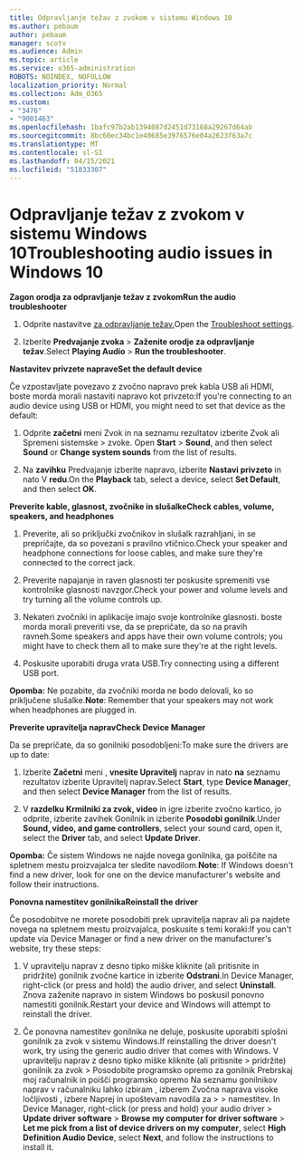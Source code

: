 ```yaml
---
title: Odpravljanje težav z zvokom v sistemu Windows 10
ms.author: pebaum
author: pebaum
manager: scotv
ms.audience: Admin
ms.topic: article
ms.service: o365-administration
ROBOTS: NOINDEX, NOFOLLOW
localization_priority: Normal
ms.collection: Adm_O365
ms.custom:
- "3476"
- "9001463"
ms.openlocfilehash: 1bafc97b2ab1394087d2451d73168a29267d64ab
ms.sourcegitcommit: 8bc60ec34bc1e40685e3976576e04a2623f63a7c
ms.translationtype: MT
ms.contentlocale: sl-SI
ms.lasthandoff: 04/15/2021
ms.locfileid: "51833307"
---
```

# <a name="troubleshooting-audio-issues-in-windows-10"></a><span data-ttu-id="02a0c-102">Odpravljanje težav z zvokom v sistemu Windows 10</span><span class="sxs-lookup"><span data-stu-id="02a0c-102">Troubleshooting audio issues in Windows 10</span></span>

<span data-ttu-id="02a0c-103">**Zagon orodja za odpravljanje težav z zvokom**</span><span class="sxs-lookup"><span data-stu-id="02a0c-103">**Run the audio troubleshooter**</span></span>

1.  <span data-ttu-id="02a0c-104">Odprite nastavitve [za odpravljanje težav.](ms-settings:troubleshoot)</span><span class="sxs-lookup"><span data-stu-id="02a0c-104">Open the [Troubleshoot settings](ms-settings:troubleshoot).</span></span>

2.  <span data-ttu-id="02a0c-105">Izberite **Predvajanje zvoka**  >  **Zaženite orodje za odpravljanje težav**.</span><span class="sxs-lookup"><span data-stu-id="02a0c-105">Select **Playing Audio** > **Run the troubleshooter**.</span></span>

<span data-ttu-id="02a0c-106">**Nastavitev privzete naprave**</span><span class="sxs-lookup"><span data-stu-id="02a0c-106">**Set the default device**</span></span>

<span data-ttu-id="02a0c-107">Če vzpostavljate povezavo z zvočno napravo prek kabla USB ali HDMI, boste morda morali nastaviti napravo kot privzeto:</span><span class="sxs-lookup"><span data-stu-id="02a0c-107">If you're connecting to an audio device using USB or HDMI, you might need to set that device as the default:</span></span>

1. <span data-ttu-id="02a0c-108">Odprite **začetni** meni Zvok in na seznamu rezultatov izberite Zvok ali Spremeni sistemske  >  zvoke.  </span><span class="sxs-lookup"><span data-stu-id="02a0c-108">Open **Start** > **Sound**, and then select **Sound** or **Change system sounds** from the list of results.</span></span>

2.  <span data-ttu-id="02a0c-109">Na **zavihku** Predvajanje izberite napravo, izberite **Nastavi privzeto** in nato V **redu**.</span><span class="sxs-lookup"><span data-stu-id="02a0c-109">On the **Playback** tab, select a device, select **Set Default**, and then select **OK**.</span></span>

<span data-ttu-id="02a0c-110">**Preverite kable, glasnost, zvočnike in slušalke**</span><span class="sxs-lookup"><span data-stu-id="02a0c-110">**Check cables, volume, speakers, and headphones**</span></span>

1. <span data-ttu-id="02a0c-111">Preverite, ali so priključki zvočnikov in slušalk razrahljani, in se prepričajte, da so povezani s pravilno vtičnico.</span><span class="sxs-lookup"><span data-stu-id="02a0c-111">Check your speaker and headphone connections for loose cables, and make sure they're connected to the correct jack.</span></span>

2. <span data-ttu-id="02a0c-112">Preverite napajanje in raven glasnosti ter poskusite spremeniti vse kontrolnike glasnosti navzgor.</span><span class="sxs-lookup"><span data-stu-id="02a0c-112">Check your power and volume levels and try turning all the volume controls up.</span></span>

3. <span data-ttu-id="02a0c-113">Nekateri zvočniki in aplikacije imajo svoje kontrolnike glasnosti. boste morda morali preveriti vse, da se prepričate, da so na pravih ravneh.</span><span class="sxs-lookup"><span data-stu-id="02a0c-113">Some speakers and apps have their own volume controls; you might have to check them all to make sure they're at the right levels.</span></span>

4. <span data-ttu-id="02a0c-114">Poskusite uporabiti druga vrata USB.</span><span class="sxs-lookup"><span data-stu-id="02a0c-114">Try connecting using a different USB port.</span></span>

<span data-ttu-id="02a0c-115">**Opomba:** Ne pozabite, da zvočniki morda ne bodo delovali, ko so priključene slušalke.</span><span class="sxs-lookup"><span data-stu-id="02a0c-115">**Note**: Remember that your speakers may not work when headphones are plugged in.</span></span>

<span data-ttu-id="02a0c-116">**Preverite upravitelja naprav**</span><span class="sxs-lookup"><span data-stu-id="02a0c-116">**Check Device Manager**</span></span>

<span data-ttu-id="02a0c-117">Da se prepričate, da so gonilniki posodobljeni:</span><span class="sxs-lookup"><span data-stu-id="02a0c-117">To make sure the drivers are up to date:</span></span>

1. <span data-ttu-id="02a0c-118">Izberite **Začetni** meni , **vnesite Upravitelj** naprav in nato **na** seznamu rezultatov izberite Upravitelj naprav.</span><span class="sxs-lookup"><span data-stu-id="02a0c-118">Select **Start**, type **Device Manager**, and then select **Device Manager** from the list of results.</span></span>

2. <span data-ttu-id="02a0c-119">V **razdelku Krmilniki za zvok, video** in igre izberite  zvočno kartico, jo odprite, izberite zavihek Gonilnik in izberite **Posodobi gonilnik**.</span><span class="sxs-lookup"><span data-stu-id="02a0c-119">Under **Sound, video, and game controllers**, select your sound card, open it, select the **Driver** tab, and select **Update Driver**.</span></span>

<span data-ttu-id="02a0c-120">**Opomba:** Če sistem Windows ne najde novega gonilnika, ga poiščite na spletnem mestu proizvajalca ter sledite navodilom.</span><span class="sxs-lookup"><span data-stu-id="02a0c-120">**Note**: If Windows doesn't find a new driver, look for one on the device manufacturer's website and follow their instructions.</span></span>

<span data-ttu-id="02a0c-121">**Ponovna namestitev gonilnika**</span><span class="sxs-lookup"><span data-stu-id="02a0c-121">**Reinstall the driver**</span></span>

<span data-ttu-id="02a0c-122">Če posodobitve ne morete posodobiti prek upravitelja naprav ali pa najdete novega na spletnem mestu proizvajalca, poskusite s temi koraki:</span><span class="sxs-lookup"><span data-stu-id="02a0c-122">If you can't update via Device Manager or find a new driver on the manufacturer's website, try these steps:</span></span>

1. <span data-ttu-id="02a0c-123">V upravitelju naprav z desno tipko miške kliknite (ali pritisnite in pridržite) gonilnik zvočne kartice in izberite **Odstrani**.</span><span class="sxs-lookup"><span data-stu-id="02a0c-123">In Device Manager, right-click (or press and hold) the audio driver, and select **Uninstall**.</span></span> <span data-ttu-id="02a0c-124">Znova zaženite napravo in sistem Windows bo poskusil ponovno namestiti gonilnik.</span><span class="sxs-lookup"><span data-stu-id="02a0c-124">Restart your device and Windows will attempt to reinstall the driver.</span></span>

2. <span data-ttu-id="02a0c-125">Če ponovna namestitev gonilnika ne deluje, poskusite uporabiti splošni gonilnik za zvok v sistemu Windows.</span><span class="sxs-lookup"><span data-stu-id="02a0c-125">If reinstalling the driver doesn't work, try using the generic audio driver that comes with Windows.</span></span> <span data-ttu-id="02a0c-126">V upravitelju naprav z desno tipko miške kliknite (ali pritisnite > pridržite) gonilnik za zvok > Posodobite programsko opremo za gonilnik Prebrskaj moj računalnik in poišči programsko opremo Na seznamu gonilnikov naprav v računalniku lahko izbiram , izberem Zvočna naprava visoke ločljivosti , izbere Naprej in upoštevam navodila za  >    >  namestitev.  </span><span class="sxs-lookup"><span data-stu-id="02a0c-126">In Device Manager, right-click (or press and hold) your audio driver > **Update driver software** > **Browse my computer for driver software** > **Let me pick from a list of device drivers on my computer**, select **High Definition Audio Device**, select **Next**, and follow the instructions to install it.</span></span>
